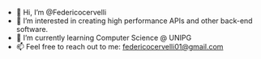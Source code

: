 - 👋 Hi, I’m @Federicocervelli
- 👀 I’m interested in creating high performance APIs and other back-end software.
- 🌱 I’m currently learning Computer Science @ UNIPG
- 📫 Feel free to reach out to me: federicocervelli01@gmail.com
